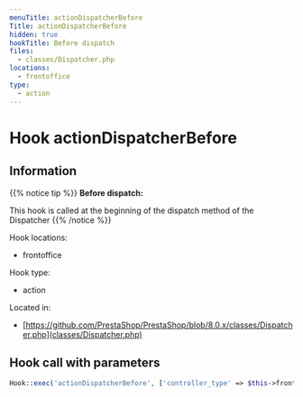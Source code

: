 ```yaml
---
menuTitle: actionDispatcherBefore
Title: actionDispatcherBefore
hidden: true
hookTitle: Before dispatch
files:
  - classes/Dispatcher.php
locations:
  - frontoffice
type:
  - action
---
```


# Hook actionDispatcherBefore

## Information

{{% notice tip %}}
**Before dispatch:** 

This hook is called at the beginning of the dispatch method of the Dispatcher
{{% /notice %}}

Hook locations: 
  - frontoffice

Hook type: 
  - action

Located in: 
  - [https://github.com/PrestaShop/PrestaShop/blob/8.0.x/classes/Dispatcher.php](classes/Dispatcher.php)

## Hook call with parameters

```php
Hook::exec('actionDispatcherBefore', ['controller_type' => $this->front_controller])
```